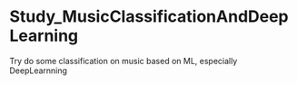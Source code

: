 # Study_MusicClassificationAndDeepLearning
Try do some classification on music based on ML, especially DeepLearnning
